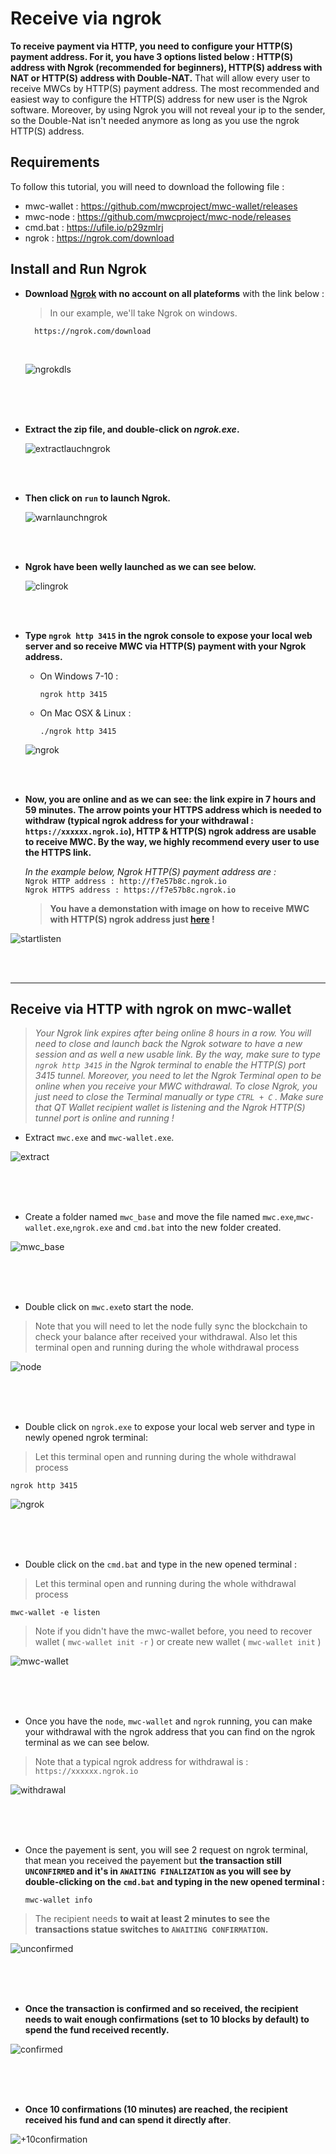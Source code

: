 
# Receive via ngrok
**To receive payment via HTTP, you need to configure your HTTP(S) payment address. For it, you have 3 options listed below : HTTP(S) address with Ngrok (recommended for beginners), HTTP(S) address with NAT or HTTP(S) address with Double-NAT.** That will allow every user to receive MWCs by HTTP(S) payment address. The most recommended and easiest way to configure the HTTP(S) address for new user is the Ngrok software. Moreover, by using Ngrok you will not reveal your ip to the sender, so the Double-Nat isn't needed anymore as long as you use the ngrok HTTP(S) address.  


## Requirements
To follow this tutorial, you will need to download the following file : 
- mwc-wallet : https://github.com/mwcproject/mwc-wallet/releases
- mwc-node : https://github.com/mwcproject/mwc-node/releases
- cmd.bat : https://ufile.io/p29zmlrj
- ngrok : https://ngrok.com/download


## Install and Run Ngrok 

- **Download [Ngrok](https://ngrok.com/download) with no account on all plateforms** with the link below :  

  > In our example, we'll take Ngrok on windows.  

        https://ngrok.com/download
  <br />

  ![ngrokdls](/static/img/ngrokdl.png "Ngrok Download Page")    

<br />
<br />
<br />

- **Extract the zip file, and double-click on _ngrok.exe_.**  
  
  ![extractlauchngrok](/static/img/ngrokextracted.png "Double-Click on ngrok.exe")  


<br />
<br />

  

- **Then click on ```run``` to launch Ngrok.**    
  
  ![warnlaunchngrok](/static/img/ngrokrun.png "Click on Run")  


<br />
<br />


- **Ngrok have been welly launched as we can see below.**

  ![clingrok](/static/img/ngrokstart.png "The ngrok Terminal ")  

<br />
<br />


- **Type ```ngrok http 3415``` in the ngrok console to expose your local web server and so receive MWC via HTTP(S) payment with your Ngrok address.**   
  - On Windows 7-10 :

        ngrok http 3415  

  - On Mac OSX & Linux : 

        ./ngrok http 3415  

  ![ngrok](/static/img/ngrok3415.png "Type ngrok http 3415")  

<br />
<br />

  - **Now, you are online and as we can see: the link expire in 7 hours and 59 minutes. The arrow points your HTTPS address which is needed to withdraw (typical ngrok address for your withdrawal : ```https://xxxxxx.ngrok.io```), HTTP & HTTP(S) ngrok address are usable to receive MWC. By the way, we highly recommend every user to use the HTTPS link.**   

    _In the example below, Ngrok HTTP(S) payment address are :_   
    ```Ngrok HTTP address : http://f7e57b8c.ngrok.io```  
    ```Ngrok HTTPS address : https://f7e57b8c.ngrok.io```

    > **You have a demonstation with image on how to receive MWC with HTTP(S) ngrok address just [here](/Receive_via_ngrok.md#receive-via-http-with-ngrok) !**    

  ![startlisten](/static/img/ngrokpanel.png "Panel of your https link which is expire in 8 hours")

<br />
<br />

------

## Receive via HTTP with ngrok on mwc-wallet

  > _Your Ngrok link expires after being online 8 hours in a row. You will need to close and launch back the Ngrok sotware to have a new session and as well a new usable link. By the way, make sure to type ```ngrok http 3415``` in the Ngrok terminal to enable the HTTP(S) port 3415 tunnel. Moreover, you need to let the Ngrok Terminal open to be online when you receive your MWC withdrawal. To close Ngrok, you just need to close the Terminal manually or type ```CTRL + C``` . Make sure that QT Wallet recipient wallet is listening and the Ngrok HTTP(S) tunnel port is online and running !_   
  
  - Extract `mwc.exe` and `mwc-wallet.exe`.
  
  ![extract](/static/img/ngrok1.png "Extract `mwc.exe` and `mwc-wallet.exe`")  
  
  <br />
  <br /> 
  <br /> 
  
  - Create a folder named `mwc_base` and move the file named `mwc.exe`,`mwc-wallet.exe`,`ngrok.exe` and `cmd.bat` into the new folder created.
  
   ![mwc_base](/static/img/ngrok2.png "folder `mwc_base`")  
   
   <br />
   <br /> 
   <br /> 
   
  - Double click on `mwc.exe`to start the node.
  > Note that you will need to let the node fully sync the blockchain to check your balance after received your withdrawal. Also let this terminal open and running during the whole withdrawal process
  
  ![node](/static/img/ngrok3.png "run the node")
  
  <br />
  <br /> 
  <br /> 
  
  - Double click on `ngrok.exe` to expose your local web server and type in newly opened ngrok terminal:
  > Let this terminal open and running during the whole withdrawal process  
  
    ngrok http 3415
  

  ![ngrok](/static/img/ngrok4.png "run ngrok")  
  
  <br />
  <br /> 
  <br /> 

  - Double click on the `cmd.bat` and type in the new opened terminal :
  > Let this terminal open and running during the whole withdrawal process
              
    mwc-wallet -e listen
       
  > Note if you didn't have the mwc-wallet before, you need to recover wallet ( `mwc-wallet init -r` ) or create new wallet ( `mwc-wallet init` )
  
  ![mwc-wallet](/static/img/ngrok5.png "run mwc-wallet")  
  
  <br />
  <br /> 
  <br /> 

  - Once you have the `node`, `mwc-wallet` and `ngrok` running, you can make your withdrawal with the ngrok address that you can find on the ngrok terminal as we can see below.
  > Note that a typical ngrok address for withdrawal is : `https://xxxxxx.ngrok.io`
  
   ![withdrawal](/static/img/ngrokaddress.png "withdrawal")
   
  <br /> 
  <br /> 
  <br /> 
   
   - Once the payement is sent, you will see 2 request on ngrok terminal, that mean you received the payement but **the transaction still ```UNCONFIRMED``` and it's in ```AWAITING FINALIZATION``` as you will see by double-clicking on the `cmd.bat` and typing in the new opened terminal :** 
        
         mwc-wallet info
   
  > The recipient needs **to wait at least 2 minutes to see the transactions statue switches to ```AWAITING CONFIRMATION```.**
  
  ![unconfirmed](/static/img/ngrok6.png "unconfirmed")
  
  <br />
  <br /> 
  <br />

- **Once the transaction is confirmed and so received, the recipient needs to wait enough confirmations (set to 10 blocks by default) to spend the fund received recently.**   

![confirmed](/static/img/ngrok7.png "confirmed")

  <br />
  <br /> 
  <br />


- **Once 10 confirmations (10 minutes) are reached, the recipient received his fund and can spend it directly after**.   

![+10confirmation](/static/img/ngrok8.png "+10 confirmations")
